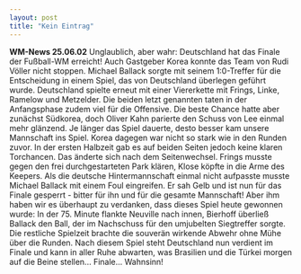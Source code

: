 ```yaml
---
layout: post
title: "Kein Eintrag"
---
```


**WM-News 25.06.02** Unglaublich, aber wahr: Deutschland hat das Finale der Fußball-WM erreicht! Auch Gastgeber Korea konnte das Team von Rudi Völler nicht stoppen. Michael Ballack sorgte mit seinem 1:0-Treffer für die Entscheidung in einem Spiel, das von Deutschland überlegen geführt wurde. Deutschland spielte erneut mit einer Viererkette mit Frings, Linke, Ramelow und Metzelder. Die beiden letzt genannten taten in der Anfangsphase zudem viel für die Offensive. Die beste Chance hatte aber zunächst Südkorea, doch Oliver Kahn parierte den Schuss von Lee einmal mehr glänzend. Je länger das Spiel dauerte, desto besser kam unsere Mannschaft ins Spiel. Korea dagegen war nicht so stark wie in den Runden zuvor. In der ersten Halbzeit gab es auf beiden Seiten jedoch keine klaren Torchancen. Das änderte sich nach dem Seitenwechsel. Frings musste gegen den frei durchgestarteten Park klären, Klose köpfte in die Arme des Keepers. Als die deutsche Hintermannschaft einmal nicht aufpasste musste Michael Ballack mit einem Foul eingreifen. Er sah Gelb und ist nun für das Finale gesperrt - bitter für ihn und für die gesamte Mannschaft! Aber ihm haben wir es überhaupt zu verdanken, dass dieses Spiel heute gewonnen wurde: In der 75. Minute flankte Neuville nach innen, Bierhoff überließ Ballack den Ball, der im Nachschuss für den umjubelten Siegtreffer sorgte. Die restliche Spielzeit brachte die souverän wirkende Abwehr ohne Mühe über die Runden. Nach diesem Spiel steht Deutschland nun verdient im Finale und kann in aller Ruhe abwarten, was Brasilien und die Türkei morgen auf die Beine stellen... Finale... Wahnsinn!

